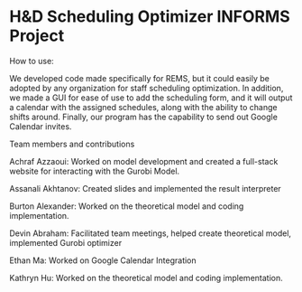 # H&D Scheduling Optimizer INFORMS Project

How to use:

We developed code made specifically for REMS, but it could easily be adopted by any organization for staff scheduling optimization. In addition, we made a GUI for ease of use to add the
scheduling form, and it will output a calendar with the assigned schedules, along with the ability to change shifts around. Finally, our program has the capability to send out Google Calendar invites.

 
Team members and contributions

Achraf Azzaoui: Worked on model development and created a full-stack website for interacting with the Gurobi Model.

Assanali Akhtanov: Created slides and implemented the result interpreter

Burton Alexander: Worked on the theoretical model and coding implementation.  

Devin Abraham: Facilitated team meetings, helped create theoretical model, implemented Gurobi optimizer

Ethan Ma: Worked on Google Calendar Integration

Kathryn Hu: Worked on the theoretical model and coding implementation.
